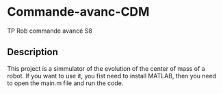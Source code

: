 # Commande-avanc-CDM
TP Rob commande avancé S8

## Description
This project is a simmulator of the evolution of the center of mass of a robot. 
If you want to use it, you fist need to install MATLAB, then you need to open the main.m file and run the code.




